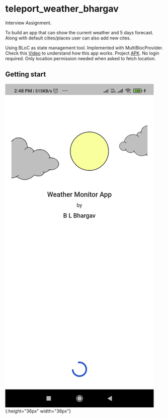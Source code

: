 # teleport_weather_bhargav

Interview Assignment.

To build an app that can show the current weather and 5 days forecast. Along with default cities/places user can also add new cites.

Using BLoC as state management tool. Implemented with MultiBlocProvider.
Check this [Video](https://drive.google.com/file/d/1VnWhlmatXPgKb8is4ClfE-QHe2JA8ekp/view?usp=sharing) to understand how this app works.
Project [APK](https://drive.google.com/file/d/1M7j0oUuHbLMyilHUYZpgouGb1Z1lbUCw/view?usp=sharing). No login required. Only location permission needed when asked to fetch location.
## Getting start
![Splash_screen](/screenshots/Splash.jpg){:height="36px" width="36px"}
